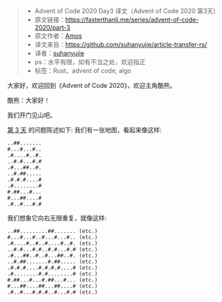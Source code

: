>* Advent of Code 2020 Day3 译文（Advent of Code 2020 第3天）
>* 原文链接：https://fasterthanli.me/series/advent-of-code-2020/part-3
>* 原文作者：[Amos](https://twitter.com/fasterthanlime)
>* 译文来自：https://github.com/suhanyujie/article-transfer-rs/
>* 译者：[suhanyujie](https://ishenghuo.cnblogs.com/)
>* ps：水平有限，如有不当之处，欢迎指正
>* 标签：Rust，advent of code, algo

大家好，欢迎回到《Advent of Code 2020》，欢迎主角酷熊。

酷熊：大家好！

我们开门见山吧。

[第 3 天](https://adventofcode.com/2020/day/3) 的问题陈述如下: 我们有一张地图，看起来像这样:

```
..##.......
#...#...#..
.#....#..#.
..#.#...#.#
.#...##..#.
..#.##.....
.#.#.#....#
.#........#
#.##...#...
#...##....#
.#..#...#.#
```

我们想象它向右无限重复，就像这样:

```
..##.........##....... (etc.)
#...#...#..#...#...#.. (etc.)
.#....#..#..#....#..#. (etc.)
..#.#...#.#..#.#...#.# (etc.)
.#...##..#..#...##..#. (etc.)
..#.##.......#.##..... (etc.)
.#.#.#....#.#.#.#....# (etc.)
.#........#.#........# (etc.)
#.##...#...#.##...#... (etc.)
#...##....##...##....# (etc.)
.#..#...#.#.#..#...#.# (etc.)
```

